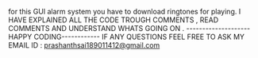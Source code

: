 for this GUI alarm system you have to download ringtones for playing.
I HAVE EXPLAINED ALL THE CODE TROUGH COMMENTS , READ COMMENTS AND UNDERSTAND WHATS GOING ON .
--------------------HAPPY CODING------------
IF ANY QUESTIONS FEEL FREE TO ASK MY EMAIL ID : prashanthsai189011412@gmail.com
